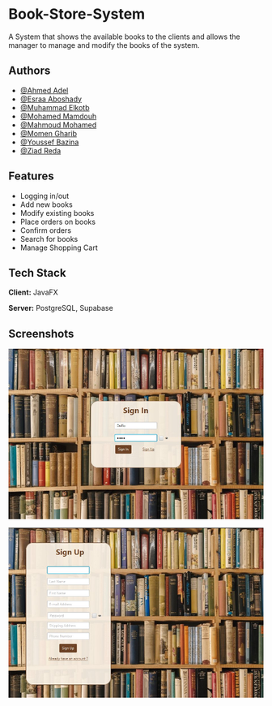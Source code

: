 
# Book-Store-System

A System that shows the available books to the clients and allows the manager to manage and modify the books of the system.


## Authors

- [@Ahmed Adel](https://github.com/Deffo0)
- [@Esraa Aboshady](https://github.com/es539)
- [@Muhammad Elkotb](https://github.com/MuhammadElkotb)
- [@Mohamed Mamdouh](https://github.com/MohamedMamdouh18)
- [@Mahmoud Mohamed](https://github.com/Mahmoud-Moh)
- [@Momen Gharib](https://github.com/MomenGharib1)
- [@Youssef Bazina](https://github.com/Bazina)
- [@Ziad Reda](https://github.com/ziadreda72)


## Features
- Logging in/out
- Add new books
- Modify existing books
- Place orders on books
- Confirm orders
- Search for books
- Manage Shopping Cart






## Tech Stack

**Client:** JavaFX

**Server:** PostgreSQL, Supabase


## Screenshots

![Sign-in Page](https://raw.githubusercontent.com/Deffo0/Book-Store-System/main/Resources/Sign-in.jpg)

![Sign-up Page](https://raw.githubusercontent.com/Deffo0/Book-Store-System/main/Resources/Sign-up.jpg)
